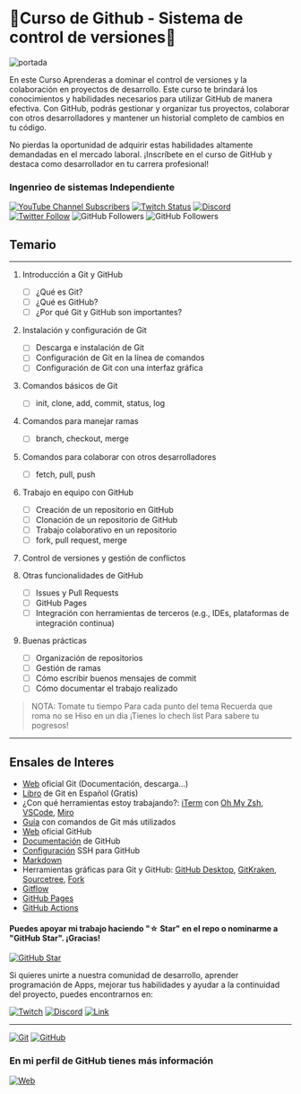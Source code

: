 # 🦑Curso de Github - Sistema de control de versiones🐙 

![portada](https://github.com/ByChokeYT/Curso_de_Github/blob/main/Recursos/Portada_Git_vs_Github.gif)

En este Curso Aprenderas a dominar el control de versiones y la colaboración en proyectos de desarrollo. Este curso te brindará los conocimientos y habilidades necesarios para utilizar GitHub de manera efectiva. Con GitHub, podrás gestionar y organizar tus proyectos, colaborar con otros desarrolladores y mantener un historial completo de cambios en tu código.

No pierdas la oportunidad de adquirir estas habilidades altamente demandadas en el mercado laboral. ¡Inscríbete en el curso de GitHub y destaca como desarrollador en tu carrera profesional!
### Ingenrieo de sistemas Independiente 
[![YouTube Channel Subscribers](https://img.shields.io/youtube/channel/subscribers/UCxPD7bsocoAMq8Dj18kmGyQ?style=social)](https://youtube.com/mouredevapps?sub_confirmation=1)
[![Twitch Status](https://img.shields.io/twitch/status/mouredev?style=social)](https://twitch.com/mouredev)
[![Discord](https://img.shields.io/discord/729672926432985098?style=social&label=Discord&logo=discord)](https://mouredev.com/discord)
[![Twitter Follow](https://img.shields.io/twitter/follow/mouredev?style=social)](https://twitter.com/mouredev)
![GitHub Followers](https://img.shields.io/github/followers/mouredev?style=social)
![GitHub Followers](https://img.shields.io/github/stars/mouredev?style=social)
## Temario
----

1. Introducción a Git y GitHub
    - [ ] ¿Qué es Git?
    - [ ] ¿Qué es GitHub?
    - [ ] ¿Por qué Git y GitHub son importantes?
    
2. Instalación y configuración de Git
    - [ ] Descarga e instalación de Git
    - [ ] Configuración de Git en la línea de comandos
    - [ ] Configuración de Git con una interfaz gráfica
    
3. Comandos básicos de Git
    - [ ] init, clone, add, commit, status, log
    
4. Comandos para manejar ramas
    - [ ] branch, checkout, merge
    
5. Comandos para colaborar con otros desarrolladores
    - [ ] fetch, pull, push
    
6. Trabajo en equipo con GitHub
    - [ ] Creación de un repositorio en GitHub
    - [ ] Clonación de un repositorio de GitHub
    - [ ] Trabajo colaborativo en un repositorio
    - [ ] fork, pull request, merge
        
7. Control de versiones y gestión de conflictos

8. Otras funcionalidades de GitHub
    - [ ] Issues y Pull Requests
    - [ ] GitHub Pages
    - [ ] Integración con herramientas de terceros (e.g., IDEs, plataformas de integración continua)
    
9. Buenas prácticas
    - [ ] Organización de repositorios
    - [ ] Gestión de ramas
    - [ ] Cómo escribir buenos mensajes de commit
    - [ ] Cómo documentar el trabajo realizado

>NOTA: Tomate tu tiempo Para cada punto del tema Recuerda que roma no se Hiso en un dia ¡Tienes lo chech list Para sabere tu pogresos!

---
## Ensales de Interes

- [Web](https://git-scm.com) oficial Git (Documentación, descarga...)
- [Libro](https://git-scm.com/book/es/v2) de Git en Español (Gratis)
- ¿Con qué herramientas estoy trabajando?: [iTerm](https://iterm2.com/) con [Oh My Zsh](https://ohmyz.sh/), [VSCode](https://code.visualstudio.com/), [Miro](https://miro.com/)
- [Guía](https://training.github.com/downloads/es_ES/github-git-cheat-sheet/) con comandos de Git más utilizados
- [Web](https://github.com) oficial GitHub
- [Documentación](https://docs.github.com/es) de GitHub
- [Configuración](https://docs.github.com/es/authentication/connecting-to-github-with-ssh/about-ssh) SSH para GitHub
- [Markdown](https://docs.github.com/es/get-started/writing-on-github/getting-started-with-writing-and-formatting-on-github/basic-writing-and-formatting-syntax)
- Herramientas gráficas para Git y GitHub: [GitHub Desktop](https://desktop.github.com), [GitKraken](https://gitkraken.com), [Sourcetree](https://sourcetreeapp.com), [Fork](https://git-fork.com)
- [Gitflow](https://www.atlassian.com/git/tutorials/comparing-workflows/gitflow-workflow)
- [GitHub Pages](https://pages.github.com/)
- [GitHub Actions](https://github.com/features/actions)

#### Puedes apoyar mi trabajo haciendo "☆ Star" en el repo o nominarme a "GitHub Star". ¡Gracias!
[![GitHub Star](https://img.shields.io/badge/GitHub-Nominar_a_star-yellow?style=for-the-badge&logo=github&logoColor=white&labelColor=101010)](https://stars.github.com/nominate/)

Si quieres unirte a nuestra comunidad de desarrollo, aprender programación de Apps, mejorar tus habilidades y ayudar a la continuidad del proyecto, puedes encontrarnos en:

[![Twitch](https://img.shields.io/badge/Twitch-Programación_en_directo-9146FF?style=for-the-badge&logo=twitch&logoColor=white&labelColor=101010)](https://twitch.tv/mouredev)
[![Discord](https://img.shields.io/badge/Discord-Servidor_de_la_comunidad-5865F2?style=for-the-badge&logo=discord&logoColor=white&labelColor=101010)](https://mouredev.com/discord)
[![Link](https://img.shields.io/badge/Links_de_interés-moure.dev-39E09B?style=for-the-badge&logo=Linktree&logoColor=white&labelColor=101010)](https://moure.dev)

---
[![Git](https://img.shields.io/badge/Git-2.37+-f14e32?style=for-the-badge&logo=git&logoColor=white&labelColor=101010)](https://git-scm.com/)
[![GitHub](https://img.shields.io/badge/GitHub-Web-blue?style=for-the-badge&logo=github&logoColor=white&labelColor=101010)](https://github.com/)

### En mi perfil de GitHub tienes más información

[![Web](https://img.shields.io/badge/GitHub-ByChoke-14a1f0?style=for-the-badge&logo=github&logoColor=white&labelColor=101010)](https://github.com/ByChokeYT)